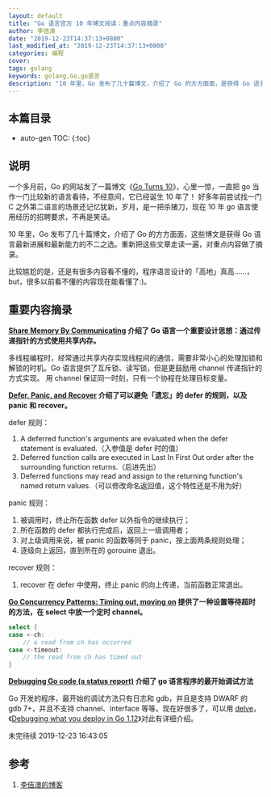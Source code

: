 ```yaml
---
layout: default
title: "Go 语言官方 10 年博文阅读：重点内容摘录"
author: 李佶澳
date: "2019-12-23T14:37:13+0800"
last_modified_at: "2019-12-23T14:37:13+0800"
categories: 编程
cover:
tags: golang
keywords: golang,Go,go语言
description: "10 年里，Go 发布了几十篇博文，介绍了 Go 的方方面面，是获得 Go 语言最新进展"
---
```


## 本篇目录

* auto-gen TOC:
{:toc}

## 说明

一个多月前，Go 的网站发了一篇博文《[Go Turns 10][3]》，心里一惊，一直把 go 当作一门比较新的语言看待，不经意间，它已经诞生 10 年了！
好多年前尝试找一门 C 之外第二语言的场景还记忆犹新，岁月，是一把杀猪刀，现在 10 年 go 语言使用经历的招聘要求，不再是笑话。

10 年里，Go 发布了几十篇博文，介绍了 Go 的方方面面，这些博文是获得 Go 语言最新进展和最新能力的不二之选。重新把这些文章走读一遍，对重点内容做了摘录。

比较尴尬的是，还是有很多内容看不懂的，程序语言设计的「高地」真高......，but，很多以前看不懂的内容现在能看懂了:)。

## 重要内容摘录

**[Share Memory By Communicating][4] 介绍了 Go 语言一个重要设计思想：通过传递指针的方式使用共享内存。**

多线程编程时，经常通过共享内存实现线程间的通信，需要非常小心的处理加锁和解锁的时机。Go 语言提供了互斥锁、读写锁，但是更鼓励用 channel 传递指针的方式实现。 用 channel 保证同一时刻，只有一个协程在处理目标变量。

**[Defer, Panic, and Recover][5] 介绍了可以避免「遗忘」的 defer 的规则，以及 panic 和 recover。**

defer 规则：

1. A deferred function's arguments are evaluated when the defer statement is evaluated.（入参值是 defer 时的值）
2. Deferred function calls are executed in Last In First Out order after the surrounding function returns.（后进先出）
3. Deferred functions may read and assign to the returning function's named return values.（可以修改命名返回值，这个特性还是不用为好）

panic 规则：

1. 被调用时，终止所在函数 defer 以外指令的继续执行；
2. 所在函数的 defer 都执行完成后，返回上一级调用者；
3. 对上级调用来说，被 panic 的函数等同于 panic，按上面两条规则处理；
4. 逐级向上返回，直到所在的 gorouine 退出。

recover 规则：

1. recover 在 defer 中使用，终止 panic 的向上传递，当前函数正常退出。

**[Go Concurrency Patterns: Timing out, moving on][6] 提供了一种设置等待超时的方法，在 select 中放一个定时 channel。**

```go
select {
case <-ch:
    // a read from ch has occurred
case <-timeout:
    // the read from ch has timed out
}
```

**[Debugging Go code (a status report)][7] 介绍了 go 语言程序的最开始调试方法**

Go 开发的程序，最开始的调试方法只有日志和 gdb，并且是支持 DWARF 的 gdb 7+，并且不支持 channel、interface 等等。现在好很多了，可以用 [delve][9]，《[Debugging what you deploy in Go 1.12][8]》对此有详细介绍。

未完待续 2019-12-23 16:43:05

## 参考

1. [李佶澳的博客][1]

[1]: https://www.lijiaocn.com "李佶澳的博客"
[2]: https://golang.google.cn/ "golang 中国"
[3]: https://blog.golang.org/10years "Go Turns 10"
[4]: https://blog.golang.org/share-memory-by-communicating  "Share Memory By Communicating"
[5]: https://blog.golang.org/defer-panic-and-recover "Defer, Panic, and Recover"
[6]: https://blog.golang.org/go-concurrency-patterns-timing-out-and "Go Concurrency Patterns: Timing out, moving on"
[7]: https://blog.golang.org/debugging-go-code-status-report "Debugging Go code (a status report)"
[8]: https://blog.golang.org/debugging-what-you-deploy  "Debugging what you deploy in Go 1.12"
[9]: https://github.com/go-delve/delve "delve"

